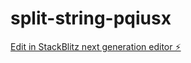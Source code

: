 # split-string-pqiusx

[Edit in StackBlitz next generation editor ⚡️](https://stackblitz.com/~/github.com/smartinez254/split-string-pqiusx)